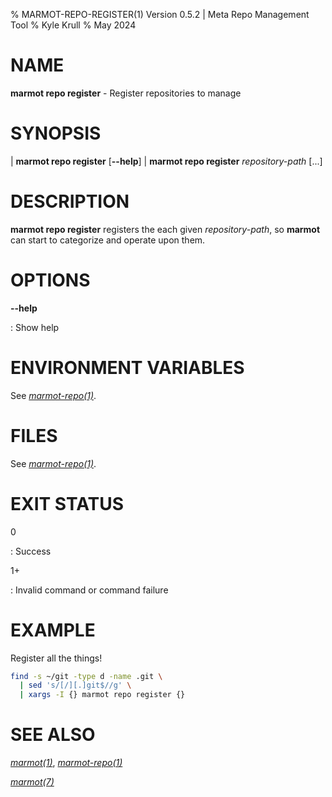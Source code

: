 % MARMOT-REPO-REGISTER(1) Version 0.5.2 | Meta Repo Management Tool
% Kyle Krull
% May 2024

# NAME

**marmot repo register** - Register repositories to manage

# SYNOPSIS

| **marmot repo register** [**\-\-help**]
| **marmot repo register** *repository-path* [...]

# DESCRIPTION

**marmot repo register** registers the each given *repository-path*, so **marmot** can start to
categorize and operate upon them.

# OPTIONS

**-\-help**

: Show help

# ENVIRONMENT VARIABLES

See [*marmot-repo(1)*](./marmot-repo.1.md).

# FILES

See [*marmot-repo(1)*](./marmot-repo.1.md).

# EXIT STATUS

0

: Success

1+

: Invalid command or command failure

# EXAMPLE

Register all the things!

```sh
find -s ~/git -type d -name .git \
  | sed 's/[/][.]git$//g' \
  | xargs -I {} marmot repo register {}
```

# SEE ALSO

[*marmot(1)*](./marmot.1.md), [*marmot-repo(1)*](./marmot-repo.1.md)

[*marmot(7)*](./marmot.7.md)
